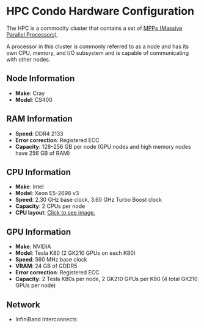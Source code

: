 # HPC Condo Hardware Configuration

The HPC is a commodity cluster that contains a set of [MPPs (Massive Parallel Processors)](https://en.wikipedia.org/wiki/Massively_parallel).

A processor in this cluster is commonly referred to as a node and has its own CPU, memory, and I/O subsystem and is capable of communicating with other nodes.

## Node Information

- **Make**: Cray
- **Model**: CS400

## RAM Information

- **Speed**: DDR4 2133
- **Error correction**: Registered ECC
- **Capacity**: 128–256 GB per node (GPU nodes and high memory nodes have 256 GB of RAM)

## CPU Information

- **Make**: Intel
- **Model**: Xeon E5-2698 v3
- **Speed**: 2.30 GHz base clock, 3.60 GHz Turbo Boost clock
- **Capacity**: 2 CPUs per node
- **CPU layout**: [Click to see image.](screenshots/cpu-layout.png)

## GPU Information

- **Make**: NVIDIA
- **Model**: Tesla K80 (2 GK210 GPUs on each K80)
- **Speed**: 560 MHz base clock
- **VRAM**: 24 GB of GDDR5
- **Error correction**: Registered ECC
- **Capacity**: 2 Tesla K80s per node, 2 GK210 GPUs per K80 (4 total GK210 GPUs per node)

## Network

- InfiniBand Interconnects
